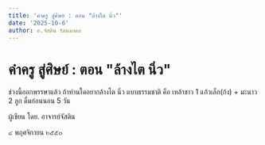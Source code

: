 ```yaml
---
title: 'คำครู สู่ศิษย์ : ตอน "ล้างไต นิ่ว"'
date: '2025-10-6'
author: อ.จัสติน รัตนมงคล
---
```


# คำครู สู่ศิษย์ : ตอน "ล้างไต นิ่ว"

ช่วงนี้ออกพรรษาแล้ว ถ้าท่านใดอยากล้างไต นิ่ว แบบธรรมชาติ คือ เหล้าขาว 1 แก้วเล็ก(ก้ง) + มะนาว 2 ลูก ดื่มก่อนนอน 5 วัน

ผู้เขียน โดย. อาจารย์จัสติน

๔ พฤศจิกายน  ๒๕๕๓
